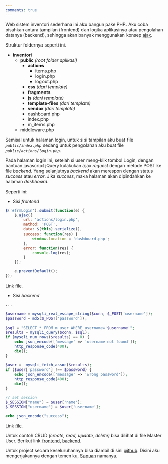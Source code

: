 ```yaml
---
comments: true
---
```


Web sistem inventori sederhana ini aku bangun pake PHP. Aku coba pisahkan antara tampilan (frontend) dan logika aplikasinya atau pengolahan datanya (backend), sehingga akan banyak menggunakan konsep <a href="https://www.petanikode.com/javascript-ajax/">ajax</a>.

Struktur foldernya seperti ini.
- **inventori**
    - **public** _(root folder aplikasi)_
        - **actions** 
            - items.php
            - login.php
            - logout.php
        - **css** _(dari template)_
        - **fragments**
        - **js** _(dari template)_
        - **template-files** _(dari template)_
        - **vendor** _(dari template)_
        - dashboard.php
        - index.php
        - m_items.php
    - middleware.php 

Semisal untuk halaman login, untuk sisi tampilan aku buat file _`public/index.php`_ sedang untuk pengolahan aku buat file _`public/actions/login.php`_.

Pada halaman login ini, setelah si user meng-klik tombol Login, dengan bantuan javascript jQuery kulakukan ajax _request_ dengan metode POST ke file _backend_. Yang selanjutnya _backend_ akan merespon dengan status _success_ atau _error_. Jika _success_, maka halaman akan dipindahkan ke halaman _dashboard_.

Seperti ini:

- Sisi _frontend_

```javascript
$('#frmLogin').submit(function(e) {
    $.ajax({
        url: 'actions/login.php', 
        method: 'POST', 
        data: $(this).serialize(),
        success: function(res) {
            window.location = 'dashboard.php';
        },
        error: function(res) {
            console.log(res);
        }
    });

    e.preventDefault();
});
```
Link <a href="https://raw.githubusercontent.com/uddinmtm/inventori/master/public/index.php" target="_blank">file</a>.

- Sisi _backend_

```php
...

$username = mysqli_real_escape_string($conn, $_POST['username']);
$password = md5($_POST['password']);

$sql = "SELECT * FROM m_user WHERE username='$username'";
$results = mysqli_query($conn, $sql);
if (mysqli_num_rows($results) == 0) {
    echo json_encode(['message' => 'username not found']);
    http_response_code(400);
    die();
}

$user =  mysqli_fetch_assoc($results);
if ($user['password'] !== $password) {
    echo json_encode(['message' => 'wrong password']);
    http_response_code(400);
    die();
}

// set session
$_SESSION["name"] = $user['name'];
$_SESSION["username"] = $user['username'];

echo json_encode("success");
```
Link <a href="https://raw.githubusercontent.com/uddinmtm/inventori/master/public/actions/login.php" target="_blank">file</a>.

Untuk contoh CRUD _(create, read, update, delete)_ bisa dilihat di file Master User. Berikut link <a href="https://raw.githubusercontent.com/uddinmtm/inventori/master/public/m_items.php" target="_blank">frontend</a>, <a href="https://raw.githubusercontent.com/uddinmtm/inventori/master/public/actions/items.php" target="_blank">backend</a>.

Untuk project secara keseluruhannya bisa diambil di sini <a href="https://github.com/uddinmtm/inventori" target="_blank">github</a>. Disini aku mengerjakannya dengan temen ku, <a href="https://github.com/msapuan" target="_blank">Sapuan</a> namanya.
